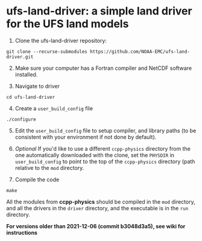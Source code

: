 # ufs-land-driver: a simple land driver for the UFS land models

1) Clone the ufs-land-driver repository: 

`git clone --recurse-submodules https://github.com/NOAA-EMC/ufs-land-driver.git`

2) Make sure your computer has a Fortran compiler and NetCDF software installed.

3) Navigate to driver

`cd ufs-land-driver`

4) Create a `user_build_config` file

`./configure`

5) Edit the `user_build_config` file to setup compiler, and library paths (to be consistent with your environment if not done by default). 

6) _Optional_ If you'd like to use a different `ccpp-physics` directory from the one automatically downloaded with the clone, set the `PHYSDIR` in `user_build_config` to point to the top of the `ccpp-physics` directory (path relative to the `mod` directory.

7) Compile the code

`make`

All the modules from **ccpp-physics** should be compiled in the `mod` directory, and all the drivers in the `driver` directory, and the executable is in the `run` directory.

**For versions older than 2021-12-06 (commit b3048d3a5), see wiki for instructions**
